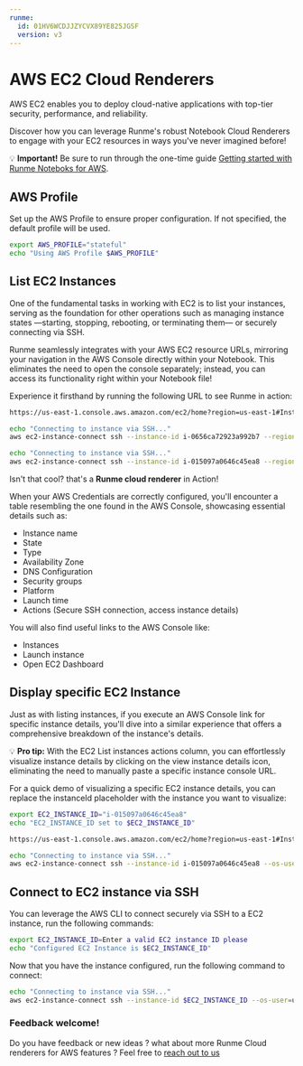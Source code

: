```yaml
---
runme:
  id: 01HV6WCDJJZYCVX89YE825JGSF
  version: v3
---
```


# AWS EC2 Cloud Renderers

AWS EC2 enables you to deploy cloud-native applications with top-tier security, performance, and reliability.

Discover how you can leverage Runme's robust Notebook Cloud Renderers to engage with your EC2 resources in ways you've never imagined before!

💡 **Important!** Be sure to run through the one-time guide [Getting started with Runme Noteboks for AWS](setup.md).

## AWS Profile

Set up the AWS Profile to ensure proper configuration. If not specified, the default profile will be used.

```sh {"id":"01J15VQSZ4Y96N3YJX889QR5W7","promptEnv":"yes","terminalRows":"2"}
export AWS_PROFILE="stateful"
echo "Using AWS Profile $AWS_PROFILE"
```

## List EC2 Instances

One of the fundamental tasks in working with EC2 is to list your instances, serving as the foundation for other operations such as managing instance states —starting, stopping, rebooting, or terminating them— or securely connecting via SSH.

Runme seamlessly integrates with your AWS EC2 resource URLs, mirroring your navigation in the AWS Console directly within your Notebook. This eliminates the need to open the console separately; instead, you can access its functionality right within your Notebook file!

Experience it firsthand by running the following URL to see Runme in action:

```sh {"id":"01HQRAF82SC4YPTNRGQ2TZ7DK2"}
https://us-east-1.console.aws.amazon.com/ec2/home?region=us-east-1#Instances
```

```sh {"background":"true","id":"01J1B86EN48NRRJHPNVVGJAMXY"}
echo "Connecting to instance via SSH..."
aws ec2-instance-connect ssh --instance-id i-0656ca72923a992b7 --region=us-east-1 --os-user=ec2-user
```

```sh {"background":"true","id":"01J1B85H6ZJ6P0VA9PW3D3Q3H7"}
echo "Connecting to instance via SSH..."
aws ec2-instance-connect ssh --instance-id i-015097a0646c45ea8 --region=us-east-1 --os-user=ubuntu
```

Isn't that cool? that's a **Runme cloud renderer** in Action!

When your AWS Credentials are correctly configured, you'll encounter a table resembling the one found in the AWS Console, showcasing essential details such as:

- Instance name
- State
- Type
- Availability Zone
- DNS Configuration
- Security groups
- Platform
- Launch time
- Actions (Secure SSH connection, access instance details)

You will also find useful links to the AWS Console like:

- Instances
- Launch instance
- Open EC2 Dashboard

## Display specific EC2 Instance

Just as with listing instances, if you execute an AWS Console link for specific instance details, you'll dive into a similar experience that offers a comprehensive breakdown of the instance's details.

💡 **Pro tip:** With the EC2 List instances actions column, you can effortlessly visualize instance details by clicking on the view instance details icon, eliminating the need to manually paste a specific instance console URL.

For a quick demo of visualizing a specific EC2 instance details, you can replace the instanceId placeholder with the instance you want to visualize:

```sh {"id":"01HYC3AWEMN7B6DK5MS36GK98D","terminalRows":"5"}
export EC2_INSTANCE_ID="i-015097a0646c45ea8"
echo "EC2_INSTANCE_ID set to $EC2_INSTANCE_ID"
```

```sh {"background":"false","id":"01HQRAK03KBKPSZ47CRDDFJWDV"}
https://us-east-1.console.aws.amazon.com/ec2/home?region=us-east-1#InstanceDetails:instanceId=$EC2_INSTANCE_ID
```

```sh {"background":"true","id":"01J1APZ2HW09ZNB41V8N2ZKQWH"}
echo "Connecting to instance via SSH..."
aws ec2-instance-connect ssh --instance-id i-015097a0646c45ea8 --os-user=ubuntu
```

## Connect to EC2 instance via SSH

You can leverage the AWS CLI to connect securely via SSH to a EC2 instance, run the following commands:

```sh {"id":"01HV6XT7E79H95RB7NSTX1GCN0","promptEnv":"yes","terminalRows":"5"}
export EC2_INSTANCE_ID=Enter a valid EC2 instance ID please
echo "Configured EC2 Instance is $EC2_INSTANCE_ID"
```

Now that you have the instance configured, run the following command to connect:

```sh {"background":"true","id":"01HQRAMMXGPYTFGQDMREZHNB37","terminalRows":"25"}
echo "Connecting to instance via SSH..."
aws ec2-instance-connect ssh --instance-id $EC2_INSTANCE_ID --os-user=ubuntu
```

### Feedback welcome!

Do you have feedback or new ideas ? what about more Runme Cloud renderers for AWS features ?
Feel free to [reach out to us](https://github.com/stateful/runme?tab=readme-ov-file#feedback)
